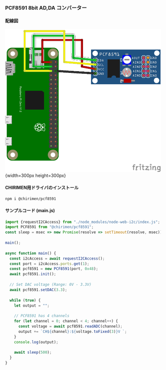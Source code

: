 ### PCF8591 8bit AD,DA コンバーター

#### 配線図

![配線図](./schematic.png "schematic"){width=300px height=300px}

#### CHIRIMEN用ドライバのインストール

```shell
npm i @chirimen/pcf8591
```

#### サンプルコード (main.js)

```javascript
import {requestI2CAccess} from "./node_modules/node-web-i2c/index.js";
import PCF8591 from "@chirimen/pcf8591";
const sleep = msec => new Promise(resolve => setTimeout(resolve, msec));

main();

async function main() {
  const i2cAccess = await requestI2CAccess();
  const port = i2cAccess.ports.get(1);
  const pcf8591 = new PCF8591(port, 0x48);
  await pcf8591.init();

  // Set DAC voltage (Range: 0V - 3.3V)
  await pcf8591.setDAC(3.3);

  while (true) {
    let output = "";

    // PCF8591 has 4 channels
    for (let channel = 0; channel < 4; channel++) {
      const voltage = await pcf8591.readADC(channel);
      output += `CH${channel}:${voltage.toFixed(3)}V `;
    }
    console.log(output);

    await sleep(500);
  }
}
```
